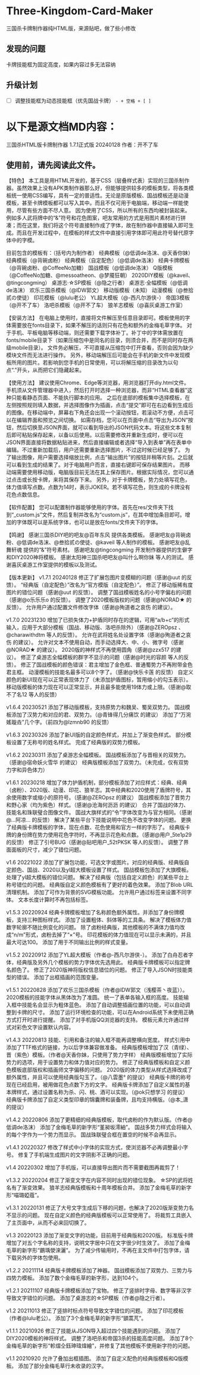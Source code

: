 # Three-Kingdom-Card-Maker
三国杀卡牌制作器纯HTML版，来源贴吧，做了些小修改
## 发现的问题
卡牌技能框为固定高度，如果内容过多无法容纳
## 升级计划
- [ ] 调整技能框为动态技能框（优先国战卡牌） `- + 空格 + [ ]`

# 以下是源文档MD内容：
三国杀HTML版卡牌制作器 1.7.1正式版 20240128
作者：开不了车

使用前，请先阅读此文件。
------------------------------------
【特色】
本工具是用HTML开发的，基于CSS（层叠样式表）实现的三国杀制作器。虽然效果上没有APK类制作器那么好，但能够提供较多的模板类型，将各类模板统一使用CSS编写，具有一定的普适性。无论是原版模板、国战模板还是动漫模板，甚至卡牌模板都可以写入其中。而且不仅可用于电脑端，移动端一样能使用，尽管有些方面不尽人意。
因为使用了CSS，所以所有的东西均被封装起来。例如多人武将牌中的“&”符号和花色图案，吧友常用的方式是用图片素材进行拼凑；而在这里，我们将这个符号直接制作成了字体，故在制作器中直接输入即可生成。而且在开发过程中，在模板的样式文件中直接引用字体即可用此符号替代原字体中的字模。

目前包含的模板有：（括号内为制作者）
经典模板（@低调de洛沫、@天香你妹）
经典模板（@背碗卤粉）
经典模板（自定配色）（@低调de洛沫）
经典卡牌模板（@背碗卤粉、@CoffeeNo加糖）
国战模板（@低调de洛沫）
Q版模板（@CoffeeNo加糖、@messoatheon、@梦魇狂朝）
2020DIY模板（@kaveil、@tingcongming）
桌游志·☆SP模板（@隐之行者）
桌游志·全幅模板（@低调de洛沫）
欢乐三国杀模板（@lDW郭文）
移动版模板（未知）
动漫模板（@叁拾贰の使徒）
印花模板（@lulu老公）
YL超大模板（@-西凡尔游侠-）
帝国3模板（@开不了车）
洛吧杀模板（@开不了车）
狼羊志模板（@喜灰桌游工作室）


【安装方法】
在电脑上使用时，直接将文件解压至任意目录即可。模板使用的字体需要放在fonts目录下，如果不解压的话则只有花色和额外的金梅毛草字体。
对于手机、平板电脑等移动端，则还需要下载字体补丁。补丁中的字体需放置在fonts/mobile目录下（如果压缩包中是同名的目录，则须合并，而不是同时存在两级mobile目录）。
文件务必解压，不可直接从压缩包中打开查看，否则会因为缺少模块文件而无法进行操作。
另外，移动端解压后可能会在手机的新文件中发现模板所用的图片。若影响到您手机的日常使用，可以将解压缩的目录改为以句点“.”开头，从而把它们隐藏起来。


【使用方法】
建议使用Chrome、Edge等浏览器，用浏览器打开diy.html文件。手机须从文件管理器中进入，然后打开时选择一种浏览器，而非“HTML查看器”这种只能看静态页面、不能执行脚本的应用。
之后在底部的模板集中选择模板，在左侧按照规则填入数据，并选择图像作为插画，点击“提交”即可在右边看到生成后的图像。在移动端中，屏幕右下角还会出现一个滚动按钮，若滚动不方便，点击可以在编辑界面和预览之间切换。
如需存档，您可以在页面中点击“导出为JSON”按钮，然后切换至JSON界面，就可以看到导出的JSON代码文本。将这些文本复制后即可粘贴保存起来，以备以后使用。以后需要修改并重新生成时，便可以在JSON界面直接将数据粘贴进来，然后直接编辑或者选择“导入到表单”再在表单中编辑。不过重新加载后，用户还需要重新选择图片，不过这时候已经足够了。
为了输出图像，用户需要选择缩放比例，点击“输出图片”的按钮并稍等片刻。之后就可以看到生成的结果了。对于电脑用户而言，直接右键即可保存结果图片。
而移动端需要使用移动版，电脑版目前无法在其上保存图片。根据实际情况，您可以通过点击或长按卡牌，来将其保存下来。
另外，对于卡牌模板，势力处填写花色，体力值填写点数。点数为14时，表示JOKER。若不填写花色，则生成的卡牌没有花色点数信息。

【软件配置】
您可以配置制作器能够使用的字体。首先在res/文件夹下找到“_custom.js”文件，然后复制并改名为“custom.js”，在其中增加条目即可。增加的字体既可以是系统字体，也可以是放在fonts/文件夹下的字体。


【鸣谢】
感谢三国杀DIY吧的吧友@百年东风 提供各类模板。
感谢吧友@背碗卤粉、@低调de洛沫、@叁拾贰の使徒、@kaveil 等人制作的模板。
感谢吧友@乱舞轩魂 提供的“&”符号素材。
感谢吧友@tingcongming 开发制作器提供的生僻字和DIY2020神将模板。
感谢太阳神三国杀吧吧友@叫什么啊你妹 等人的测试。
感谢喜灰桌游工作室提供的模板以及测试。


【版本更新】
v1.7.1 20240128
修正了扩展包图片变模糊的问题（感谢@uut 的反馈）。
“经典版（自定配色）”改名为“官方模版（自定配色）”。
修正了移动版稀有度图片的错位问题（感谢@uut 的反馈）。
调整了国战模板姓名的小号字偏右的问题（感谢@o乐乐乐o 的反馈）。
调整了2020模板版权的问题（感谢@NORAD★ 的反馈）。
允许用户通过配置文件修改字体（感谢@殉道者之哀伤 的建议）。

v1.7.0 20231230
增加了已损失体力+护盾同时存在的逻辑，可用“a/b+c”的形式输入，应用于大部分模板（国战、移动版、洛吧杀除外）（感谢@ZEROpsz 、@charawithdtm 等人的反馈）。
允许在武将姓名处设置字体（感谢@殉道者之哀伤 的建议）。
允许对文本不使用自动，而手动选择大、中、小、微字号（感谢@NORAD★ 的建议）。
2020版的神样式不再使用圆角（感谢@zzx517 的建议）。
修正了桌游志全幅模板的群字不显示的问题（感谢@时光的容颜 等人的反馈）。
修正了国战模板的颜色错误：君主增加了金色框、普通蜀势力不再附带金色君主框。
动漫模板的技能名最多可以8个字了。（感谢@快乐卡莲 的反馈）
自定义颜色的新UI现在可以正常表现体力了（未添加护盾图标，暂用缩小的勾玉表示）。
移动版模板的体力现在可以正常显示，并且最多能使用19体力或上限。（感谢@取不了名12 等人的反馈）

v1.6.4 20230521
添加了移动版模板，支持原势力和魏吴、蜀吴双势力。
国战模板添加了汉势力和对应的君、双势力。（@青锋得几分痛饮 的建议）
添加了“万涴媱璇垚”几个字。（前四为@lzmnb90 的反馈）

v1.6.3 20230326
添加了新UI版的自定颜色样式，并加上了渐变色样式。
部分模板设置了无称号的姓名样式。
完成了经典版的双势力模板。

v1.6.2 20230311
添加了桌游志全幅模板。
国战模板添加了与晋相关的双势力。（感谢@宿命妖火雪华 的建议）
经典版模板添加了双势力。（未完成，仅有双势力字和异色体力）

v1.6.1 20230218
增加了体力护盾机制，部分模板添加了对应样式：经典、经典（卤粉）、2020版、动漫、印花、狼羊志。其中经典和2020使用了盾牌符号，其余使用数字或缩小的原符号。（感谢@ZEROpsz 的建议）
国战模板添加了晋势力和野心家（均为紫色）样式。（感谢@沧海何沥沥 的建议）
合并了国战的体力、技能名和珠联璧合图像文件。
国战大旗样式的“令”字体改变为与官方相同。（感谢@...阿凉... 的反馈）
解决了某些平台下技能说明中花色不改变字体的问题。
更换了经典版卡牌模板的字体，现在点数、花色使用和官方一样的字形了。
经典版卡牌的身份牌在势力使用花色字符时，不再显示花色和点数。（感谢@用户_5te1p29 的反馈）
修正了引号BUG（感谢@贴吧用户_52tPKSK 等人的反馈）。
调整了界面面板的尺寸，减少了错位问题。

v1.6 20221022
添加了扩展包功能，可选文字或图片。对应的经典版、经典版自定颜色、国战、2020以及yl超大模板设置了样式。
国战模板包添加了大旗模板。
处理了yl超大模板的错位问题。
解决了经典版（包括自定义颜色）的某些平台上称号错位的问题。
经典版自定义颜色模板有了更好的着色效果。
添加了Blob URL清理机制。
添加了可作为背景的SVG模板功能。
允许用户通过<font>标签来设置不同字体。
文本长度计算时不再包括标签。

v1.5.3 20220924
经典卡牌模板增加了名称颜色额外属性。并添加了身份牌模板，支持三种图标样式。
添加了设置粗体、斜体等的工具条。
解决了模板体力值数字轮廓不随比例变化的问题。
除了卤粉经典版，其他模板的不满体力值均改成“n/m”形式，卤粉去掉了“×”号。
印花模板的体力值现在可以显示未满的，并且最大可达100。
添加了用于不同输出比例的样式变量。

v1.5.2 20220912
添加了YL超大模板（作者@-西凡尔游侠-）。
添加了白舟忍者字体，经典版及另外几个模板的势力字体优先选用此。
经典版卡牌模板可以指定牌名颜色了。
修正了2020版神将版权信息错位的问题。
修正了导入JSON时技能类型的错误。
添加了出框插画的范围变量。

v1.5.1 20220828
添加了欢乐三国杀模板（作者@lDW郭文（浅樱茶丶夜蓝））。
2020模板的技能字体从黑体改为了准圆。
统一了表单各输入框的高度。
技能输入框中技能名会显示为粗体蓝色。
添加了自动调整插画位置的功能，可以自动调整到卡牌的尺寸。
添加了运行环境检查的功能，可以在Android系统下未使用正确方式打开时进行提醒。
添加了对手机版QQ浏览器的支持。
模板元素允许通过样式对彩色文字设置默认内容。

v1.4.3 20220813
技能、引用和备注的输入框不能再调整横向宽度。
样式引用中添加了TTF格式的链接，为以后字体兼容做准备。
经典版模板增加了汉（青绿）、晋（紫色）模板。（作者@天香你妹，只使用了势力字样）
经典版模板增加了实际势力的选项，用于设置势力和体力值对应的势力。
修正了经典版模板和自定义颜色模板底部版权和插画师文字偏移的问题。
2020版的体力类型从样式选择改成了额外属性，并且可以使用经典版勾玉了。（@八雲墨° 的提议）
经典版卡牌的称号现在已经启用，被用做花色点数下方的文字。
经典版卡牌添加了自定义属性的基本牌样式，通过设置名称为杀、闪、桃、酒可以实现。（@ok只想学习 的提议）
经典版卡牌添加了自定义类型印章的锦囊牌和装备牌，且均支持横版。（@本_潇 的提议）

v1.4.2 20220806
添加了更精细的经典版模板，取代卤粉的作为默认版。（作者@低调de洛沫）
添加了金梅毛草的新字形“堇昶坂澪紬”。
国战多势力样式会将输入的每个字作为一个势力而显示。
国战珠联璧合框在置空的时候不会再显示。

v1.4.1 20220327
修改了样式中小字体的实现方式，使浏览器不必再调整最小字号。
修复了手机端生成图片的文字阴影不正确的问题。

v1.4 20220302
增加了手机版，可以直接导出图片而不需要截图再裁剪了！

v1.3.2 20220204
修正了渐变文字在内容不同时出现的错位现象。
☆SP的武将姓名有了渐变效果。
狼羊志经典版模板和十周年模板合并。
添加了金梅毛草的新字形“喵璐婭蔻”。

v1.3.1 20220131
修正了大号文字生成后下移的问题，也解决了2020版渐变势力名不显示的问题。
现在自定义颜色的经典版模板可以正常使用了。
将裁剪工具嵌入了主页面中，从而不必来回切换了。

v1.3 20220123
添加了渐变文字的功能，目前用于经典版和2020版。
标准版卡牌增加了对五个字名称的支持，说明文字居中只在文字很少时生效了。
添加了金梅毛草的新字形“鶥瑀滎淶灑”。
为了减少传输用时，不再在主文件中打包字体，请下载另外的字体包使用。

v1.2.2 20211114
经典版卡牌模板添加了神器。
国战模板添加了双势力、三势力与四势力模板。
添加了数个金梅毛草的新字形，达到104个。

v1.2.1 20211107
经典版卡牌模板添加了宝物。
修正了竖排时字母、数字等非汉字导致文字错位的问题。
添加了桌游志的☆SP模板（作者@隐之行者）。

v1.2 20211013
修正了竖排时标点符号导致文字错位的问题。
添加了印花模板（作者@lulu老公）。
添加了3个金梅毛草的新字形“顗蒿芃”。

v1.1.1 20210926
修正了技能从JSON导入超过四个技能遇到的问题。
添加了DIY2020模板的神将样式。
调整了洛吧杀和帝国3杀的技能高度问题。
添加了8个金梅毛草的新字形“軫熠仝鈺珅瑋煒繪”，并修复了其他模板不使用新字符的问题。

v1.1 20210920
允许了叠加出框插图。
添加了自定义配色的经典版模板和Q版模板。
添加了部分金梅毛草行未收录的汉字。